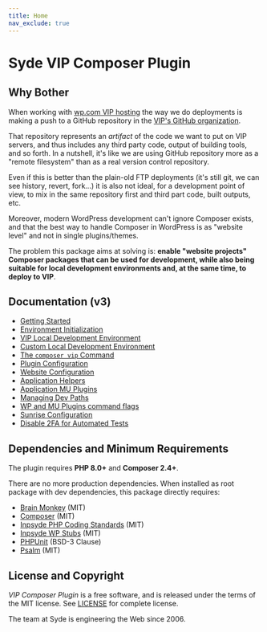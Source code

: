 ```yaml
---
title: Home
nav_exclude: true
---
```


# Syde VIP Composer Plugin



## Why Bother

When working with [wp.com VIP hosting](https://wpvip.com/) the way we do deployments is making a push to a GitHub repository in the [VIP's GitHub organization](https://github.com/wpcomvip).

That repository represents an _artifact_ of the code we want to put on VIP servers, and thus includes any third party code, output of building tools, and so forth. In a nutshell, it's like we are using GitHub repository more as a "remote filesystem"  than as a real version control repository.

Even if this is better than the plain-old FTP deployments (it's still git, we can see history, revert, fork...) it is also not ideal, for a development point of view, to mix in the same repository first and third part code, built outputs, etc.

Moreover, modern WordPress development can't ignore Composer exists, and that the best way to handle Composer in WordPress is as "website level" and not in single plugins/themes.

The problem this package aims at solving is: **enable "website projects" Composer packages that can be used for development, while also being suitable for local development environments and, at the same time, to deploy to VIP**.



## Documentation (v3)

- [Getting Started](./001-getting-started.md)
- [Environment Initialization](./002-environment-initialization.md)
- [VIP Local Development Environment](./003-vip-local-dev-env.md)
- [Custom Local Development Environment](./004-custom-local-dev-env.md)
- [The `composer vip` Command](./006-vip-command.md)
- [Plugin Configuration](./007-plugin-configuration.md)
- [Website Configuration](./008-website-configuration.md)
- [Application Helpers](./009-application-helpers.md)
- [Application MU Plugins](./010-application-mu-plugins.md)
- [Managing Dev Paths](./011-managing-dev-paths.md)
- [WP and MU Plugins command flags](./012-wp-mu-plugins-command-flags.md)
- [Sunrise Configuration](./013-sunrise-configuration.md)
- [Disable 2FA for Automated Tests](./014-disable-2fa-automatest-tests.md)



## Dependencies and Minimum Requirements

The plugin requires **PHP 8.0+** and **Composer 2.4+**.

There are no more production dependencies. When installed as root package with dev dependencies, this package directly requires:

- [Brain Monkey](https://giuseppe-mazzapica.gitbook.io/brain-monkey) (MIT)
- [Composer](https://getcomposer.org/) (MIT)
- [Inpsyde PHP Coding Standards](https://github.com/inpsyde/php-coding-standards) (MIT)
- [Inpsyde WP Stubs](https://github.com/inpsyde/wp-stubs) (MIT)
- [PHPUnit](https://phpunit.de/index.html) (BSD-3 Clause)
- [Psalm](https://psalm.dev/) (MIT)



## License and Copyright

_VIP Composer Plugin_ is a free software, and is released under the terms of the MIT license.
See [LICENSE](https://github.com/inpsyde/vip-composer-plugin/blob/master/LICENSE) for complete license.

The team at Syde is engineering the Web since 2006.
